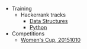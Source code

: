 * Training
  * Hackerrank tracks
    * [Data Structures](https://www.hackerrank.com/domains/data-structures)
    * [Python](https://www.hackerrank.com/domains/python)
* Competitions
  * [Women's Cup, 20151010](https://www.hackerrank.com/contests/womenscup)
